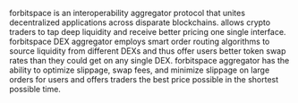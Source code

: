 forbitspace is an interoperability aggregator protocol that unites decentralized applications across disparate blockchains. allows crypto traders to tap deep liquidity and receive better pricing one single interface. 
forbitspace DEX aggregator employs smart order routing algorithms to source liquidity from different DEXs and thus offer users better token swap rates than they could get on any single DEX. forbitspace aggregator has the ability to optimize slippage, swap fees, and minimize slippage on large orders for users and offers traders the best price possible in the shortest possible time.